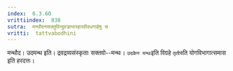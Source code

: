 ```yaml
---
index:  6.3.60
vrittiindex:  838
sutra:  मन्थौदनसक्तुविन्दुवज्राभारहारवीवधगाहेषु च
vritti:  tattvabodhini 
---
```


मन्थौद। उदमन्थ इति। द्रवद्रव्यसंस्कृताः सक्तवो--मन्थः। `उदकेन मन्थः`इति विग्रहे `तृतीये`ति योगविभागात्समास इति हरदत्तः।

